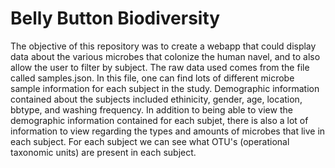# Belly Button Biodiversity
The objective of this repository was to create a webapp that could display data about the various microbes that colonize the human navel, and to also allow the user to filter by subject. The raw data used comes from the file called samples.json. In this file, one can find lots of different microbe sample information for each subject in the study. Demographic information contained about the subjects included ethinicity, gender, age, location, bbtype, and washing frequency. In addition to being able to view the demographic information contained for each subjet, there is also a lot of information to view regarding the types and amounts of microbes that live in each subject. For each subject we can see what OTU's (operational taxonomic units) are present in each subject.